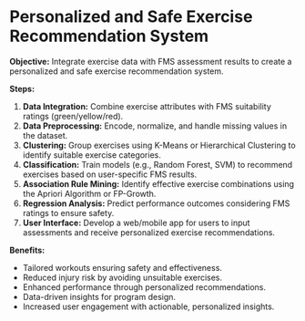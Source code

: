 # Personalized and Safe Exercise Recommendation System

**Objective:** Integrate exercise data with FMS assessment results to create a personalized and safe exercise recommendation system.

**Steps:**

1. **Data Integration:** Combine exercise attributes with FMS suitability ratings (green/yellow/red).
2. **Data Preprocessing:** Encode, normalize, and handle missing values in the dataset.
3. **Clustering:** Group exercises using K-Means or Hierarchical Clustering to identify suitable exercise categories.
4. **Classification:** Train models (e.g., Random Forest, SVM) to recommend exercises based on user-specific FMS results.
5. **Association Rule Mining:** Identify effective exercise combinations using the Apriori Algorithm or FP-Growth.
6. **Regression Analysis:** Predict performance outcomes considering FMS ratings to ensure safety.
7. **User Interface:** Develop a web/mobile app for users to input assessments and receive personalized exercise recommendations.

**Benefits:**
- Tailored workouts ensuring safety and effectiveness.
- Reduced injury risk by avoiding unsuitable exercises.
- Enhanced performance through personalized recommendations.
- Data-driven insights for program design.
- Increased user engagement with actionable, personalized insights.
